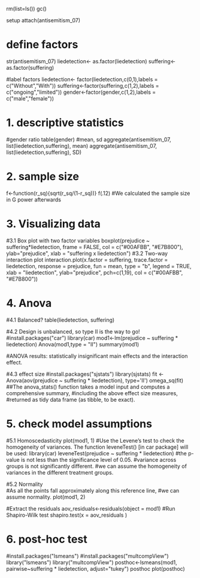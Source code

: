 rm(list=ls())
gc()

setup
attach(antisemitism_07)

# define factors
str(antisemitism_07)
liedetection<- as.factor(liedetection)
suffering<-as.factor(suffering)

#label factors
liedetection<- factor(liedetection,c(0,1),labels = c("Without","With"))
suffering<-factor(suffering,c(1,2),labels = c("ongoing","limited"))
gender<-factor(gender,c(1,2),labels = c("male","female"))

# 1. descriptive statistics
#gender ratio
table(gender)
#mean, sd
aggregate(antisemitism_07, list(liedetection,suffering), mean)
aggregate(antisemitism_07, list(liedetection,suffering), SD)

# 2. sample size
f<-function(r_sq){sqrt(r_sq/(1-r_sq))}
f(.12)
#We calculated the sample size in G power afterwards

# 3. Visualizing data
#3.1 Box plot with two factor variables
boxplot(prejudice ~ suffering*liedetection, frame = FALSE, 
        col = c("#00AFBB", "#E7B800"), 
        ylab="prejudice",
        xlab = "suffering x liedetection")
#3.2 Two-way interaction plot
interaction.plot(x.factor = suffering, trace.factor = liedetection, 
                 response = prejudice, fun = mean, 
                 type = "b", legend = TRUE, 
                 xlab = "liedetection", ylab="prejudice",
                 pch=c(1,19), col = c("#00AFBB", "#E7B800"))   

# 4. Anova
#4.1 Balanced?
table(liedetection, suffering)  

#4.2 Design is unbalanced, so type II is the way to go!
#install.packages("car")
library(car)
mod1<-lm(prejudice ~ suffering * liedetection)
Anova(mod1,type = "II")
summary(mod1)


#ANOVA results: statistically insignificant main effects and the interaction effect.

#4.3 effect size
#install.packages("sjstats")
library(sjstats)
fit <- Anova(aov(prejudice ~ suffering * liedetection), type='II')
omega_sq(fit)
##The anova_stats() function takes a model input and computes a comprehensive summary,
#including the above effect size measures, 
#returned as tidy data frame (as tibble, to be exact).

# 5. check model assumptions
#5.1 Homoscedasticity
plot(mod1, 1)
#Use the Levene’s test to check the homogeneity of variances. The function leveneTest() [in car package] will be used:
library(car)
leveneTest(prejudice ~ suffering * liedetection)
#the p-value is not less than the significance level of 0.05. 
#variance across groups is not significantly different. 
#we can assume the homogeneity of variances in the different treatment groups.

#5.2 Normality  
#As all the points fall approximately along this reference line, 
#we can assume normality.
plot(mod1, 2)

#Extract the residuals
aov_residuals<-residuals(object = mod1)
#Run Shapiro-Wilk test
shapiro.test(x = aov_residuals )

# 6. post-hoc test
#install.packages("lsmeans")
#install.packages("multcompView")
library("lsmeans")
library("multcompView")
posthoc<-lsmeans(mod1,
                 pairwise~suffering * liedetection,
                 adjust="tukey")
posthoc
plot(posthoc)



